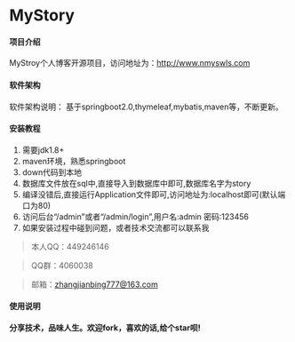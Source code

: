 # MyStory

#### 项目介绍

MyStroy个人博客开源项目，访问地址为：http://www.nmyswls.com

#### 软件架构

软件架构说明：
基于springboot2.0,thymeleaf,mybatis,maven等，不断更新。

#### 安装教程

1. 需要jdk1.8+
2. maven环境，熟悉springboot
3. down代码到本地
4. 数据库文件放在sql中,直接导入到数据库中即可,数据库名字为story
5. 编译没错后,直接运行Application文件即可,访问地址为:localhost即可(默认端口为80)
6. 访问后台“/admin”或者“/admin/login”,用户名:admin 密码:123456
7. 如果安装过程中碰到问题，或者技术交流都可以联系我

> 本人QQ：449246146

> QQ群：4060038

> 邮箱：zhangjianbing777@163.com

#### 使用说明

**分享技术，品味人生。欢迎fork，喜欢的话,给个star呗!**
